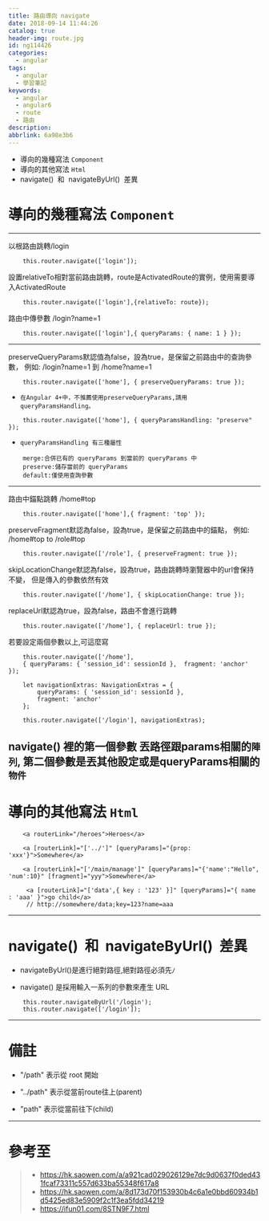 ```yaml
---
title: 路由導向 navigate 
date: 2018-09-14 11:44:26
catalog: true
header-img: route.jpg
id: ng114426
categories:
  - angular
tags:
  - angular
  - 學習筆記
keywords:
  - angular
  - angular6
  - route
  - 路由
description:
abbrlink: 6a98e3b6
---
```


- 導向的幾種寫法  `Component`
- 導向的其他寫法  `Html`
- navigate()  和  navigateByUrl()  差異
<!--more-->

# 導向的幾種寫法  `Component`
---
以根路由跳轉/login
```
    this.router.navigate(['login']);
```

設置relativeTo相對當前路由跳轉，route是ActivatedRoute的實例，使用需要導入ActivatedRoute

```
    this.router.navigate(['login'],{relativeTo: route});
```

路由中傳參數 /login?name=1

```
    this.router.navigate(['login'],{ queryParams: { name: 1 } });
```

---
preserveQueryParams默認值為false，設為true，是保留之前路由中的查詢參數，
例如: /login?name=1 到 /home?name=1

```
    this.router.navigate(['home'], { preserveQueryParams: true });
```

- `在Angular 4+中，不推薦使用preserveQueryParams,請用queryParamsHandling。`
```
    this.router.navigate(['home'], { queryParamsHandling: "preserve" });
```

- `queryParamsHandling 有三種屬性`
```
    merge:合併已有的 queryParams 到當前的 queryParams 中
    preserve:儲存當前的 queryParams
    default:僅使用查詢參數
```
---

路由中錨點跳轉 /home#top

```
    this.router.navigate(['home'],{ fragment: 'top' });
```

preserveFragment默認為false，設為true，是保留之前路由中的錨點，
例如: /home#top to /role#top

```
    this.router.navigate(['/role'], { preserveFragment: true });
```

skipLocationChange默認為false，設為true，路由跳轉時瀏覽器中的url會保持不變，
但是傳入的參數依然有效

```
    this.router.navigate(['/home'], { skipLocationChange: true });
```

replaceUrl默認為true，設為false，路由不會進行跳轉

```
    this.router.navigate(['/home'], { replaceUrl: true });
```
若要設定兩個參數以上,可這麼寫

```
    this.router.navigate(['/home'], 
    { queryParams: { 'session_id': sessionId },  fragment: 'anchor' });
```

```
    let navigationExtras: NavigationExtras = {
        queryParams: { 'session_id': sessionId },
        fragment: 'anchor'
    };

    this.router.navigate(['/login'], navigationExtras);
```

navigate() 裡的第一個參數 丟路徑跟params相關的`陣列`,
第二個參數是丟其他設定或是queryParams相關的`物件`
---

# 導向的其他寫法  `Html`

```
    <a routerLink="/heroes">Heroes</a>
```

```
    <a [routerLink]="['../']" [queryParams]="{prop: 'xxx'}">Somewhere</a>
```

```
    <a [routerLink]="['/main/manage']" [queryParams]="{'name':"Hello", 'num':10}" [fragment]="yyy">Somewhere</a>
```

```
     <a [routerLink]="['data',{ key : '123' }]" [queryParams]="{ name : 'aaa' }">go child</a>
     // http://somewhere/data;key=123?name=aaa
```
---

# navigate()  和  navigateByUrl()  差異

- navigateByUrl()是進行絕對路徑,絕對路徑必須先`/`

- navigate() 是採用輸入一系列的參數來產生 URL

```
    this.router.navigateByUrl('/login');
    this.router.navigate(['/login']);
```

---
# 備註

- "/path" 表示從 root 開始

- "../path" 表示從當前route往上(parent)

- "path" 表示從當前往下(child) 

---
# 參考至
>- https://hk.saowen.com/a/a921cad029026129e7dc9d0637f0ded431fcaf73311c557d633ba55348f617a8
>- https://hk.saowen.com/a/8d173d70f153930b4c6a1e0bbd60934b1d5425ed83e5909f2c1f3ea5fdd34219
>- https://ifun01.com/8STN9F7.html




